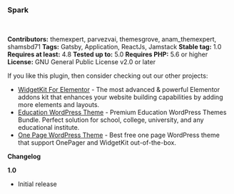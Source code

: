 ### Spark
<br>

**Contributors:** themexpert, parvezvai, themesgrove, anam_themexpert, shamsbd71
**Tags:** Gatsby, Application, ReactJs, Jamstack
**Stable tag:** 1.0
**Requires at least:** 4.8
**Tested up to:** 5.0
**Requires PHP:** 5.6 or higher
**License:** GNU General Public License v2.0 or later


If you like this plugin, then consider checking out our other projects:

* <a href="https://wordpress.org/plugins/widgetkit-for-elementor/">WidgetKit For Elementor</a> - The most advanced & powerful Elementor addons kit that enhances your website building capabilities by adding more elements and layouts.
* <a href="https://themesgrove.com/education-wordpress-theme/" rel="friend" title="Education WordPress Theme">Education WordPress Theme</a> - Premium Education WordPress Themes Bundle. Perfect solution for school, college, university, and any educational institute.
* <a href="https://themesgrove.com/free-one-page-responsive-wordpress-theme/" rel="friend" title="One Page WordPress Theme">One Page WordPress Theme</a> - Best free one page WordPress theme that support OnePager and WidgetKit out-of-the-box.

**Changelog**

**1.0**
* Initial release